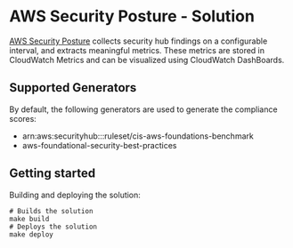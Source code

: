 # AWS Security Posture - Solution

[AWS Security Posture](http://github.com/conijnio/aws-security-posture) collects security hub findings on a configurable interval, and extracts meaningful metrics. These metrics are stored in CloudWatch Metrics and can be visualized using CloudWatch DashBoards.


## Supported Generators

By default, the following generators are used to generate the compliance scores: 

- arn:aws:securityhub:::ruleset/cis-aws-foundations-benchmark
- aws-foundational-security-best-practices

## Getting started

Building and deploying the solution:

```shell
# Builds the solution
make build
# Deploys the solution 
make deploy
```
